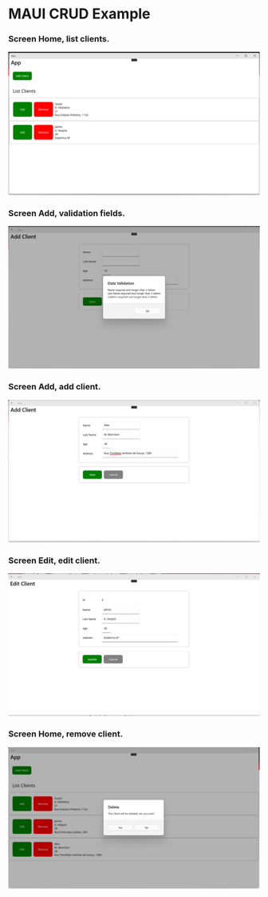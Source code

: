 # MAUI CRUD Example

### Screen Home, list clients.

<img src="/Docs/Resources/screen_list.png">

### Screen Add, validation fields.

<img src="/Docs/Resources/screen_validation.png">

### Screen Add, add client.

<img src="/Docs/Resources/screen_add.png">

### Screen Edit, edit client.

<img src="/Docs/Resources/screen_edit.png">

### Screen Home, remove client.

<img src="/Docs/Resources/screen_remove.png">
